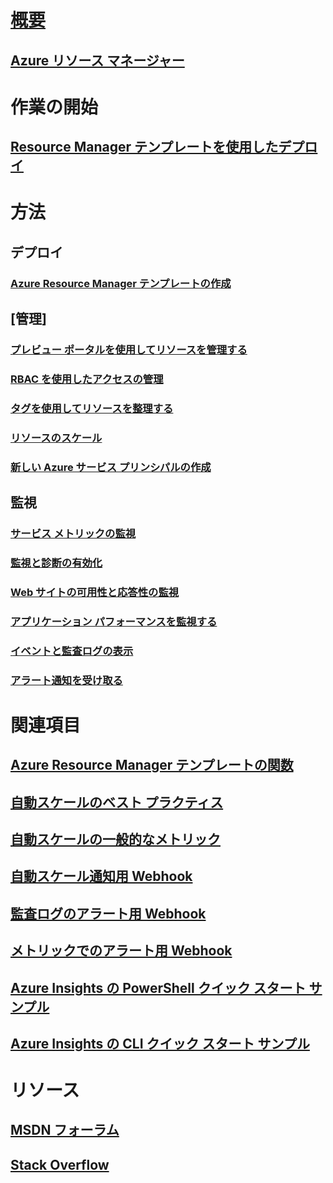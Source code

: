 # [概要](../azure-portal-overview.md)
## [Azure リソース マネージャー](../azure-resource-manager/resource-group-overview.md)

# 作業の開始
## [Resource Manager テンプレートを使用したデプロイ](../azure-resource-manager/resource-group-template-deploy.md)

# 方法
## デプロイ
### [Azure Resource Manager テンプレートの作成](../azure-resource-manager/resource-group-authoring-templates.md)

## [管理]
### [プレビュー ポータルを使用してリソースを管理する](../azure-resource-manager/resource-group-portal.md)
### [RBAC を使用したアクセスの管理](../active-directory/role-based-access-control-configure.md)
### [タグを使用してリソースを整理する](../azure-resource-manager/resource-group-using-tags.md)
### [リソースのスケール](../monitoring-and-diagnostics/insights-how-to-scale.md)
### [新しい Azure サービス プリンシパルの作成](../azure-resource-manager/resource-group-create-service-principal-portal.md)
## 監視
### [サービス メトリックの監視](../monitoring-and-diagnostics/insights-how-to-customize-monitoring.md)
### [監視と診断の有効化](../monitoring-and-diagnostics/insights-how-to-use-diagnostics.md)
### [Web サイトの可用性と応答性の監視](../application-insights/app-insights-monitor-web-app-availability.md)
### [アプリケーション パフォーマンスを監視する](../application-insights/app-insights-azure-web-apps.md)
### [イベントと監査ログの表示](../monitoring-and-diagnostics/insights-debugging-with-events.md)
### [アラート通知を受け取る](../monitoring-and-diagnostics/insights-receive-alert-notifications.md)

# 関連項目
## [Azure Resource Manager テンプレートの関数](../azure-resource-manager/resource-group-template-functions.md)
## [自動スケールのベスト プラクティス](../monitoring-and-diagnostics/insights-autoscale-best-practices.md)
## [自動スケールの一般的なメトリック](../monitoring-and-diagnostics/insights-autoscale-common-metrics.md)
## [自動スケール通知用 Webhook](../monitoring-and-diagnostics/insights-autoscale-to-webhook-email.md)
## [監査ログのアラート用 Webhook](../monitoring-and-diagnostics/insights-auditlog-to-webhook-email.md)
## [メトリックでのアラート用 Webhook](../monitoring-and-diagnostics/insights-webhooks-alerts.md)
## [Azure Insights の PowerShell クイック スタート サンプル](../monitoring-and-diagnostics/insights-powershell-samples.md)
## [Azure Insights の CLI クイック スタート サンプル](../monitoring-and-diagnostics/insights-cli-samples.md)

# リソース
## [MSDN フォーラム](https://social.msdn.microsoft.com/Forums/en-US/home?forum=windowsazuremanagement) 
## [Stack Overflow](http://stackoverflow.com/questions/tagged/azure-management-portal)







<!--HONumber=Jan17_HO3-->


